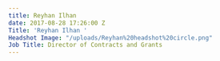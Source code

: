 ```yaml
---
title: Reyhan Ilhan
date: 2017-08-28 17:26:00 Z
Title: 'Reyhan Ilhan '
Headshot Image: "/uploads/Reyhan%20headshot%20circle.png"
Job Title: Director of Contracts and Grants
---
```


